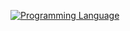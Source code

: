 [![Programming Language](https://github-readme-stats.vercel.app/api/top-langs/?username=noxzym&show_icons=true&count_private=true&include_all_commits=true&count_private=true&layout=compact&theme=radical)](https://github.com/noxzym)
